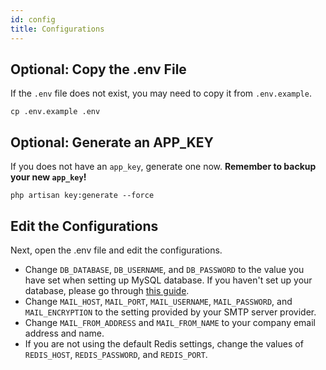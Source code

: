 ```yaml
---
id: config
title: Configurations
---
```


## Optional: Copy the .env File
If the `.env` file does not exist, you may need to copy it from `.env.example`.
```shell
cp .env.example .env
```

## Optional: Generate an APP_KEY
If you does not have an `app_key`, generate one now. **Remember to backup your new `app_key`!**
```shell
php artisan key:generate --force
```

## Edit the Configurations
Next, open the .env file and edit the configurations.
- Change `DB_DATABASE`, `DB_USERNAME`, and `DB_PASSWORD` to the value you have set when setting up MySQL database. If you haven't set up your database, please go through [this guide](mysql.md).
- Change `MAIL_HOST`, `MAIL_PORT`, `MAIL_USERNAME`, `MAIL_PASSWORD`, and `MAIL_ENCRYPTION` to the setting provided by your SMTP server provider.
- Change `MAIL_FROM_ADDRESS` and `MAIL_FROM_NAME` to your company email address and name.
- If you are not using the default Redis settings, change the values of `REDIS_HOST`, `REDIS_PASSWORD`, and `REDIS_PORT`.
